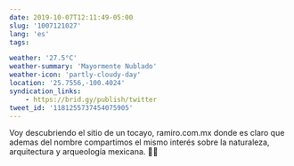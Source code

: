 ```yaml
---
date: 2019-10-07T12:11:49-05:00
slug: '1007121027'
lang: 'es'
tags:

weather: '27.5°C'
weather-summary: 'Mayormente Nublado'
weather-icon: 'partly-cloudy-day'
location: '25.7556,-100.4024'
syndication_links:
    - https://brid.gy/publish/twitter
tweet_id: '1181255737454075905'
---
```

Voy descubriendo el sitio de un tocayo, ramiro.com.mx donde es claro que ademas del nombre compartimos el mismo interés sobre la naturaleza, arquitectura y arqueología mexicana. 👏🏼